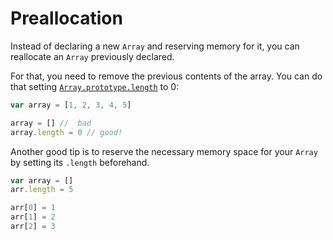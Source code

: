 # Preallocation

Instead of declaring a new `Array` and reserving memory for it, you can reallocate an `Array` previously declared.

For that, you need to remove the previous contents of the array. You can do that setting [`Array.prototype.length`](https://developer.mozilla.org/en-US/docs/Web/JavaScript/Reference/Global_Objects/Array/length) to 0:

```js
var array = [1, 2, 3, 4, 5]

array = [] //  bad
array.length = 0 // good!
```

Another good tip is to reserve the necessary memory space for your `Array` by setting its `.length` beforehand.

```js
var array = []
arr.length = 5

arr[0] = 1
arr[1] = 2
arr[2] = 3
```
